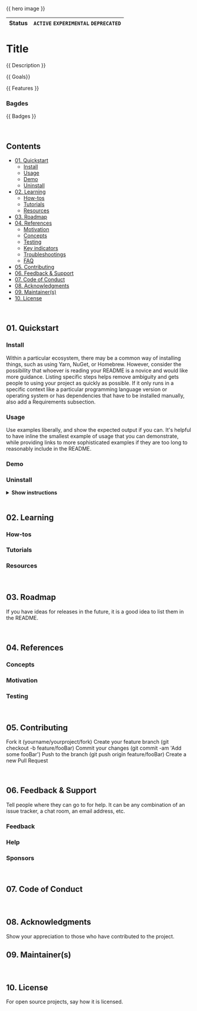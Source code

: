{{  hero image }}


| Status | `ACTIVE` `EXPERIMENTAL` `DEPRECATED`   |
:--------|:---------------------------------------|

# Title

{{ Description }}

{{ Goals}}

{{ Features }}

### Bagdes
{{ Badges }}

<br>

## Contents
<!-- TOC -->

* [01. Quickstart](#01-quickstart)
  * [Install](#01.1)
  * [Usage](#01.2)
  * [Demo](#01.3)
  * [Uninstall](#01.4)
* [02. Learning](#02)
  * [How-tos](#02.1)
  * [Tutorials](#02.2)
  * [Resources](#02.3)
* [03. Roadmap](#03)
* [04. References](#04-references)
  * [Motivation](#3)
  * [Concepts](#03)
  * [Testing](#3)
  * [Key indicators](#3)
  * [Troubleshootings](#3)
  * [FAQ](#3)
* [05. Contributing](#05)
* [06. Feedback & Support](#06)
* [07. Code of Conduct](#07)
* [08. Acknowledgments](#08)
* [09. Maintainer(s)](#09)
* [10. License](#10)

<!-- /TOC -->



<br>

## <a name="1"/>01. Quickstart
### <a name="01.1"/>Install
Within a particular ecosystem, there may be a common way of installing things, such as using Yarn, NuGet, or Homebrew. However, consider the possibility that whoever is reading your README is a novice and would like more guidance. Listing specific steps helps remove ambiguity and gets people to using your project as quickly as possible. If it only runs in a specific context like a particular programming language version or operating system or has dependencies that have to be installed manually, also add a Requirements subsection.

### <a name="01.2"/>Usage
Use examples liberally, and show the expected output if you can. It's helpful to have inline the smallest example of usage that you can demonstrate, while providing links to more sophisticated examples if they are too long to reasonably include in the README.

### <a name="01.3"/>Demo
### <a name="01.4"/>Uninstall



<details><summary><b>Show instructions</b></summary>

1. Step 1

2. Step 2

</details>

<br>

## <a name="02"/>02. Learning
### <a name="02.1"/>How-tos
### <a name="02.2"/>Tutorials
### <a name="02.3"/>Resources


<br>

## <a name="03"/>03. Roadmap
If you have ideas for releases in the future, it is a good idea to list them in the README.


<br>

## <a name="04"/>04. References
### <a name="04.1"/>Concepts
### <a name="04.2"/>Motivation
### <a name="04.3"/>Testing

<br>

## <a name="05"/>05. Contributing

Fork it (yourname/yourproject/fork)
Create your feature branch (git checkout -b feature/fooBar)
Commit your changes (git commit -am 'Add some fooBar')
Push to the branch (git push origin feature/fooBar)
Create a new Pull Request

<br>

## <a name="06"/>06. Feedback & Support
Tell people where they can go to for help. It can be any combination of an issue tracker, a chat room, an email address, etc.

### <a name="06.1"/>Feedback
### <a name="06.2"/>Help
### <a name="06.3"/>Sponsors

<br>

## <a name="07"/>07. Code of Conduct

<br>

## <a name="08"/>08. Acknowledgments

Show your appreciation to those who have contributed to the project.
<br>

## <a name="09"/>09. Maintainer(s)

<br>

## <a name="00"/>10. License

For open source projects, say how it is licensed.

<!--links 
  start : https://opensource.guide/starting-a-project/
  roadmap : http://www.project-open.com/en/project-open-roadmap
  https://opensource.guide/metrics/
-->